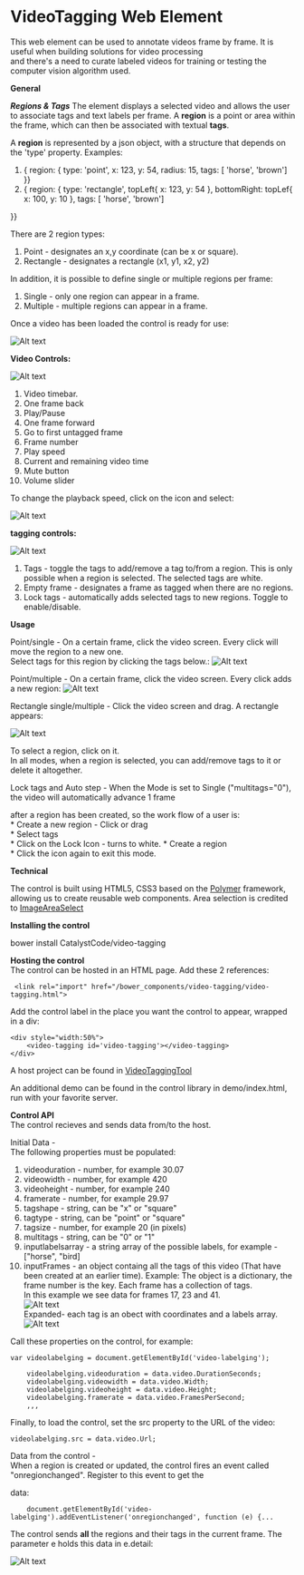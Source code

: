 # VideoTagging Web Element
This web element can be used to annotate videos frame by frame. It is useful when building solutions for video processing  
and there's a need to curate labeled videos for training or testing the computer vision algorithm used.

**General**  

***Regions & Tags***
The element displays a selected video and allows the user to associate tags and text labels per frame.
A **region** is a point or area within the frame, which can then be associated with textual **tags**.

A **region** is represented by a json object, with a structure that depends on the 'type' property.
Examples:  
1) { region: { type: 'point', x: 123, y: 54, radius: 15, tags: [ 'horse', 'brown'] }}  
2) { region: { type: 'rectangle', topLeft{ x: 123, y: 54 }, bottomRight: topLef{ x: 100, y: 10 }, tags: [ 'horse', 'brown'] 
}}

There are 2 region types:  
1) Point - designates an x,y coordinate (can be x or square).  
2) Rectangle - designates a rectangle (x1, y1, x2, y2)  

In addition, it is possible to define single or multiple regions per frame:  
1) Single - only one region can appear in a frame.  
2) Multiple - multiple regions can appear in a frame. 

Once a video has been loaded the control is ready for use:

![Alt text](assets/images/loaded.png?raw=true "Title")


**Video Controls:**

![Alt text](assets/images/videocontrols.png?raw=true "Title")

1) Video timebar.  
2) One frame back  
3) Play/Pause  
4) One frame forward  
5) Go to first untagged frame   
6) Frame number  
7) Play speed  
8) Current and remaining video time  
9) Mute button  
10) Volume slider  

To change the playback speed, click on the icon and select:

![Alt text](assets/images/playback.png?raw=true "Title")


**tagging controls:**

![Alt text](assets/images/taggingcontrols.png?raw=true "Title")
  
1) Tags - toggle the tags to add/remove a tag to/from a region. This is only possible when a region is selected.
   The selected tags are white.  
2) Empty frame - designates a frame as tagged when there are no regions.    
3) Lock tags - automatically adds selected tags to new regions. Toggle to enable/disable. 
     
      

**Usage**

Point/single - On a certain frame, click the video screen. Every click will move the region to a new one.  
Select tags for this region by clicking the tags below.:
![Alt text](assets/images/singlepoint.png?raw=true "Title")

Point/multiple - On a certain frame, click the video screen. Every click adds a new region:
![Alt text](assets/images/multipoints.png?raw=true "Title")

Rectangle single/multiple - Click the video screen and drag. A rectangle appears: 

![Alt text](assets/images/area.png?raw=true "Title")

To select a region, click on it.  
In all modes, when a region is selected, you can add/remove tags to it or delete it altogether.

Lock tags and Auto step - When the Mode is set to Single ("multitags="0"), the video will automatically advance 1 frame 
after a region has been created, so the work flow of a user is:  
     * Create a new region - Click or drag  
     * Select tags  
     * Click on the Lock Icon - turns to white.
     * Create a region  
     * Click the icon again to exit this mode.   


**Technical**

The control is built using HTML5, CSS3 based on the [Polymer](https://www.polymer-project.org/1.0/) 
framework, allowing us to create reusable web components.
Area selection is credited to [ImageAreaSelect](http://odyniec.net/projects/imgareaselect/)

**Installing the control**

bower install CatalystCode/video-tagging


**Hosting the control**   
The control can be hosted in an HTML page. Add these 2 references:

     <link rel="import" href="/bower_components/video-tagging/video-tagging.html">


Add the control label in the place you want the control to appear, wrapped in a div:

    <div style="width:50%">
        <video-tagging id='video-tagging'></video-tagging>
    </div>

A host project can be found in [VideoTaggingTool](https://github.com/CatalystCode/VideoTaggingTool.git) 

An additional demo can be found in the control library in demo/index.html,   
run with your favorite server.

**Control API**  
The control recieves and sends data from/to the host.   

Initial Data -   
The following properties must be populated:

   1) videoduration - number, for example 30.07  
   2) videowidth - number, for example 420  
   3) videoheight - number, for example 240  
   4) framerate - number, for example 29.97  
   5) tagshape - string, can be "x" or "square"  
   6) tagtype - string, can be "point" or "square"  
   7) tagsize - number, for example 20 (in pixels)  
   8) multitags - string, can be "0" or "1" 
   9) inputlabelsarray - a string array of the possible labels, for example - ["horse", "bird]
  10) inputFrames - an object containg all the tags of this video (That have been created at an earlier time).
      Example: The object is a dictionary, the frame number is the key. Each frame has a collection of tags.  
      In this example we see data for frames 17, 23 and 41.  
      ![Alt text](assets/images/frames1.png?raw=true "Title")  
      Expanded- each tag is an obect with coordinates and a labels array.  
      ![Alt text](assets/images/frames3.png?raw=true "Title")
  
Call these properties on the control, for example:

    var videolabelging = document.getElementById('video-labelging');
                
        videolabelging.videoduration = data.video.DurationSeconds;
        videolabelging.videowidth = data.video.Width;
        videolabelging.videoheight = data.video.Height;
        videolabelging.framerate = data.video.FramesPerSecond;
        ,,, 
      
  Finally, to load the control, set the src property to the URL of the video: 
 
    videolabelging.src = data.video.Url;

Data from the control -     
When a region is created or updated, the control fires an event called "onregionchanged". Register to this event to get the 
data:

        document.getElementById('video-labelging').addEventListener('onregionchanged', function (e) {...
The control sends **all** the regions and their tags in the current frame. The parameter e holds this data in e.detail:  

![Alt text](assets/images/frames4.png?raw=true "Title")
